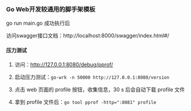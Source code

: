### Go Web开发较通用的脚手架模板

go run main.go 成功执行后

访问swagger接口文档：http://localhost:8000/swagger/index.html#/

#### 压力测试

1. 访问：http://127.0.0.1:8080/debug/pprof/

2. 启动压力测试：`go-wrk -n 50000 http://127.0.0.1:8080/version`

3. 点击 web 页面的 profile 按钮，收集信息，30 s 后会自动下载 profile 文件

4. 拿到 profile 文件后：`go tool pprof -http=":8081" profile`